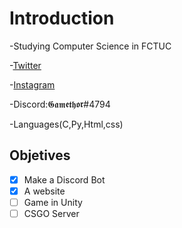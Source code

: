 # Introduction

-Studying Computer Science in FCTUC

-[Twitter](https://twitter.com/Nuno_Vz)

-[Instagram](https://www.instagram.com/nuno.vasques/)

-Discord:𝕲𝖆𝖒𝖊𝖙𝖍𝖔𝖗#4794

-Languages(C,Py,Html,css)

## Objetives

- [x] Make a Discord Bot
- [x] A website
- [ ] Game in Unity
- [ ] CSGO Server
